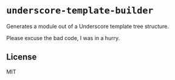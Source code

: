 # `underscore-template-builder`

Generates a module out of a Underscore template tree structure.

Please excuse the bad code, I was in a hurry.

## License

MIT
